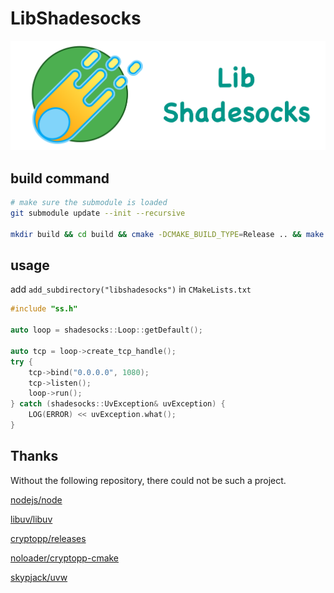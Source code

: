 # LibShadesocks

![icon](resource/icon.png)

## build command

```bash
# make sure the submodule is loaded
git submodule update --init --recursive

mkdir build && cd build && cmake -DCMAKE_BUILD_TYPE=Release .. && make

```

## usage

add `add_subdirectory("libshadesocks")` in `CMakeLists.txt`

```cpp
#include "ss.h"

auto loop = shadesocks::Loop::getDefault();

auto tcp = loop->create_tcp_handle();
try {
    tcp->bind("0.0.0.0", 1080);
    tcp->listen();
    loop->run();
} catch (shadesocks::UvException& uvException) {
    LOG(ERROR) << uvException.what();
}
```

## Thanks 
Without the following repository, there could not be such a project.

[nodejs/node](https://github.com/nodejs/node)

[libuv/libuv](https://github.com/libuv/libuv)

[cryptopp/releases](https://github.com/weidai11/cryptopp/releases)

[noloader/cryptopp-cmake](https://github.com/noloader/cryptopp-cmake)

[skypjack/uvw](https://github.com/skypjack/uvw)

